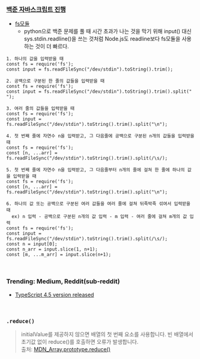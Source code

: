 ### [백준 자바스크립트 진행](https://overcome-the-limits.tistory.com/entry/%EC%95%8C%EA%B3%A0%EB%A6%AC%EC%A6%98-%EB%B0%B1%EC%A4%80-0-nodejs-%EC%9E%85%EB%A0%A5%ED%95%98%EA%B8%B0?category=922246?category=922246)
- [fs모듈](https://tesseractjh.tistory.com/39)
  - python으로 백준 문제를 풀 때 시간 초과가 나는 것을 막기 위해 input() 대신 sys.stdin.readline()을 쓰는 것처럼 Node.js도 readline보다 fs모듈을 사용하는 것이 더 빠르다.
```
1. 하나의 값을 입력받을 때
const fs = require('fs');
const input = fs.readFileSync("/dev/stdin").toString().trim();

2. 공백으로 구분된 한 줄의 값들을 입력받을 때
const fs = require('fs');
const input = fs.readFileSync("/dev/stdin").toString().trim().split(" ");

3. 여러 줄의 값들을 입력받을 때
const fs = require('fs');
const input = fs.readFileSync("/dev/stdin").toString().trim().split("\n");

4. 첫 번째 줄에 자연수 n을 입력받고, 그 다음줄에 공백으로 구분된 n개의 값들을 입력받을 때
const fs = require('fs');
const [n, ...arr] = fs.readFileSync("/dev/stdin").toString().trim().split(/\s/);

5. 첫 번째 줄에 자연수 n을 입력받고, 그 다음줄부터 n개의 줄에 걸쳐 한 줄에 하나의 값을 입력받을 때
const fs = require('fs');
const [n, ...arr] = fs.readFileSync("/dev/stdin").toString().trim().split("\n");

6. 하나의 값 또는 공백으로 구분된 여러 값들을 여러 줄에 걸쳐 뒤죽박죽 섞여서 입력받을 때
  ex) n 입력 - 공백으로 구분된 n개의 값 입력 - m 입력 - 여러 줄에 걸쳐 m개의 값 입력
const fs = require('fs');
const input = fs.readFileSync("/dev/stdin").toString().trim().split(/\s/);
const n = input[0];
const n_arr = input.slice(1, n+1);
const [m, ...m_arr] = input.slice(n+1);
```

<br/>

### Trending: Medium, Reddit(sub-reddit)
- [TypeScript 4.5 version released](https://betterprogramming.pub/whats-new-in-typescript-4-5-57d6b88b1e72)

<br/>

### `.reduce()`
> initialValue를 제공하지 않으면 배열의 첫 번째 요소를 사용합니다. 빈 배열에서 초기값 없이 reduce()를 호출하면 오류가 발생합니다.     
> 출처: [MDN_Array.prototype.reduce()](https://developer.mozilla.org/ko/docs/Web/JavaScript/Reference/Global_Objects/Array/Reduce)
